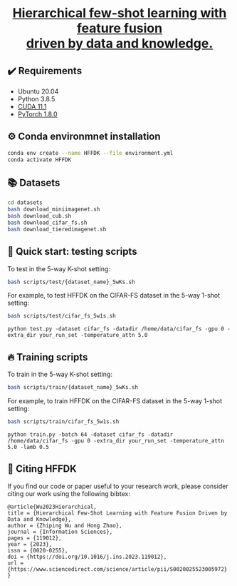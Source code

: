 <div align="center">
  <h1>
   <a href="https://www.sciencedirect.com/science/article/pii/S0020025523005972">Hierarchical few-shot learning with feature fusion <br>
   driven by data and knowledge.</a>
  </h1>
</div>



## :heavy_check_mark: Requirements
* Ubuntu 20.04
* Python 3.8.5
* [CUDA 11.1](https://developer.nvidia.com/cuda-toolkit)
* [PyTorch 1.8.0](https://pytorch.org)


## :gear: Conda environmnet installation
```bash
conda env create --name HFFDK --file environment.yml
conda activate HFFDK
```

## :books: Datasets
```bash
cd datasets
bash download_miniimagenet.sh
bash download_cub.sh
bash download_cifar_fs.sh
bash download_tieredimagenet.sh
```

## :pushpin: Quick start: testing scripts
To test in the 5-way K-shot setting:
```bash
bash scripts/test/{dataset_name}_5wKs.sh
```
For example, to test HFFDK on the CIFAR-FS dataset in the 5-way 1-shot setting:
```bash
bash scripts/test/cifar_fs_5w1s.sh
```
```
python test.py -dataset cifar_fs -datadir /home/data/cifar_fs -gpu 0 -extra_dir your_run_set -temperature_attn 5.0 
```


## :fire: Training scripts
To train in the 5-way K-shot setting:
```bash
bash scripts/train/{dataset_name}_5wKs.sh
```
For example, to train HFFDK on the CIFAR-FS dataset in the 5-way 1-shot setting:
```bash
bash scripts/train/cifar_fs_5w1s.sh
```
```
python train.py -batch 64 -dataset cifar_fs -datadir /home/data/cifar_fs -gpu 0 -extra_dir your_run_set -temperature_attn 5.0 -lamb 0.5
```

## :scroll: Citing HFFDK
If you find our code or paper useful to your research work, please consider citing our work using the following bibtex:
```
@article{Wu2023Hierarchical,
title = {Hierarchical Few-Shot Learning with Feature Fusion Driven by Data and Knowledge},
author = {Zhiping Wu and Hong Zhao},
journal = {Information Sciences},
pages = {119012},
year = {2023},
issn = {0020-0255},
doi = {https://doi.org/10.1016/j.ins.2023.119012},
url = {https://www.sciencedirect.com/science/article/pii/S0020025523005972}
}
```
